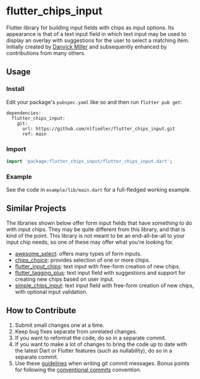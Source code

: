 # flutter_chips_input

Flutter library for building input fields with chips as input options. Its appearance is that of a text input field in which text input may be used to display an overlay with suggestions for the user to select a matching item. Initially created by [Danvick Miller](https://github.com/danvick/) and subsequently enhanced by contributions from many others.

## Usage

### Install

Edit your package's `pubspec.yaml` like so and then run `flutter pub get`:

```
dependencies:
  flutter_chips_input:
    git:
      url: https://github.com/nlfiedler/flutter_chips_input.git
      ref: main
```

### Import

```dart
import 'package:flutter_chips_input/flutter_chips_input.dart';
```

### Example

See the code in `example/lib/main.dart` for a full-fledged working example.

## Similar Projects

The libraries shown below offer form input fields that have something to do with input chips. They may be quite different from this library, and that is kind of the point. This library is not meant to be an end-all-be-all to your input chip needs, so one of these may offer what you're looking for.

* [awesome_select](https://pub.dev/packages/awesome_select): offers many types of form inputs.
* [chips_choice](https://pub.dev/packages/chips_choice): provides selection of one or more chips.
* [flutter_input_chips](https://pub.dev/packages/flutter_input_chips): text input with free-form creation of new chips.
* [flutter_tagging_plus](https://pub.dev/packages/flutter_tagging_plus): text input field with suggestions and support for creating new chips based on user input.
* [simple_chips_input](https://pub.dev/packages/simple_chips_input): text input field with free-form creation of new chips, with optional input validation.

## How to Contribute

1. Submit small changes one at a time.
1. Keep bug fixes separate from unrelated changes.
1. If you want to reformat the code, do so in a separate commit.
1. If you want to make a lot of changes to bring the code up to date with the latest Dart or Flutter features (such as nullability), do so in a separate commit.
1. Use these [guidelines](https://tbaggery.com/2008/04/19/a-note-about-git-commit-messages.html) when writing git commit messages. Bonus points for following the [conventional commits](https://www.conventionalcommits.org/en/v1.0.0/) convention.
